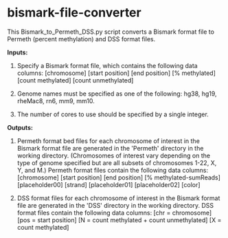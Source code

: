# bismark-file-converter
This Bismark_to_Permeth_DSS.py script converts a Bismark format file to Permeth (percent methylation) and DSS format files. 

**Inputs:** 

1. Specify a Bismark format file, which contains the following data columns:
[chromosome] [start position] [end position] [% methylated] [count methylated] [count unmethylated]

2. Genome names must be specified as one of the following: hg38, hg19, rheMac8, rn6, mm9, mm10.

3. The number of cores to use should be specified by a single integer. 

**Outputs:**

1. Permeth format bed files for each chromosome of interest in the Bismark format file are generated in the 'Permeth' directory in the working directory. 
(Chromosomes of interest vary depending on the type of genome specified but are all subsets of chromosomes 1-22, X, Y, and M.)
Permeth format files contain the following data columns:
[chromosome] [start position] [end position] [% methylated-sumReads] [placeholder00] [strand] [placeholder01] [placeholder02] [color] 

2. DSS format files for each chromosome of interest in the Bismark format file are generated in the 'DSS' directory in the working directory.
DSS format files contain the following data columns:
[chr = chromosome] [pos = start position] [N = count methylated + count unmethylated] [X = count methylated]

